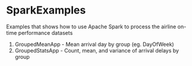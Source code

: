 SparkExamples
=============
Examples that shows how to use Apache Spark to process the airline on-time performance datasets

1. GroupedMeanApp - Mean arrival day by group (eg. DayOfWeek)
2. GroupedStatsApp - Count, mean, and variance of arrival delays by group
